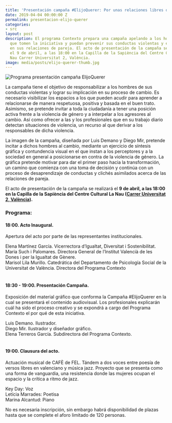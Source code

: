 ```yaml
---
title: 'Presentación campaña #ElijoQuerer: Por unas relaciones libres de violencia'
date: 2019-04-04 00:00:00 Z
permalink: presentacion-elijo-querer
categories:
- src
layout: post
description: El programa Contexto prepara una campaña apelando a los hombres para
  que tomen la iniciativa y puedan prevenir sus conductas violentas y el maltrato
  en sus relaciones de pareja. El acto de presentación de la campaña se realizará
  el 9 de abril, a las 18:00 en la Capilla de la Sapiència del Centre Cultural La
  Nau Carrer Universitat 2, València.
image: media/posts/elijo-querer-thumb.jpg
---
```


![Programa presentación campaña ElijoQuerer]({{site.baseurl}}/media/posts/presentacion-elijo-querer.png)


La campaña tiene el objetivo de responsabilizar a los hombres de sus conductas violentas y lograr su implicación en su proceso de cambio. Es  necesario visibilizar los espacios a los que pueden acudir para aprender a relacionarse de manera respetuosa, positiva y basada en el buen trato. Asimismo, se pretende invitar a toda la ciudadanía a tener una posición activa frente a la violencia de género y a interpelar a los agresores al cambio. Así como ofrecer a las y los profesionales que en su trabajo diario detectan situaciones de violencia, un recurso al que derivar a los responsables de dicha violencia.

La imagen de la campaña, diseñada por Luis Demano y Diego Mir, pretende incitar a dichos hombres al cambio, mediante un ejercicio de síntesis gráfica y contundencia visual en el que instan a los perceptores y a la sociedad en general a posicionarse en contra de la violencia de género. La gráfica pretende motivar para dar el primer paso hacia la transformación, un camino que comienza con una toma de decisión y continúa con un proceso de desaprendizaje de conductas y clichés asimilados acerca de las relaciones de pareja.

El acto de presentación de la campaña se realizará el **9 de abril, a las 18:00 en la Capilla de la Sapiència del Centre Cultural La Nau ([Carrer Universitat 2, València](https://goo.gl/maps/mQDfLNjsrUK2)).**


### Programa:
#### 18:00. Acto Inaugural.
Apertura del acto por parte de las representantes institucionales.

Elena Martínez García. Vicerrectora d’Igualtat, Diversitat i Sostenibilitat. <br />
Maria Such i Palomares. Directora General de l’Institut Valencià de les Dones i per la Igualtat de Gènere. <br />
Marisol Lila Murillo. Catedrática del Departamento de Psicología Social de la Universitat de València. Directora del Programa Contexto <br />
 
#### 18:30 - 19:00. Presentación Campaña.  
Exposición del material gráfico que conforma la Campaña #ElijoQuerer en la cual se presentará el contenido audiovisual. Los profesionales explicarán cuál ha sido el proceso creativo y se expondrá a cargo del Programa Contexto el por qué de esta iniciativa.

Luis Demano. Ilustrador. <br />
Diego Mir. Ilustrador y diseñador gráfico. <br />
Elena Terreros García. Subdirectora del Programa Contexto. <br />
 
#### 19:00. Clausura del acto.
Actuación musical de CAFÈ de FEL. Tándem a dos voces entre poesía de versos libres en valenciano y música jazz. Proyecto que se presenta como una forma de vanguardia, una resistencia donde las mujeres ocupan el espacio y la crítica a ritmo de jazz.

Key Day: Voz <br />
Letícia Marrades: Poetisa <br />
Marina Alcantud: Piano <br />


No es necesaria inscripción, sin embargo habrá disponibilidad de plazas hasta que se complete el aforo limitado de 120 personas.
